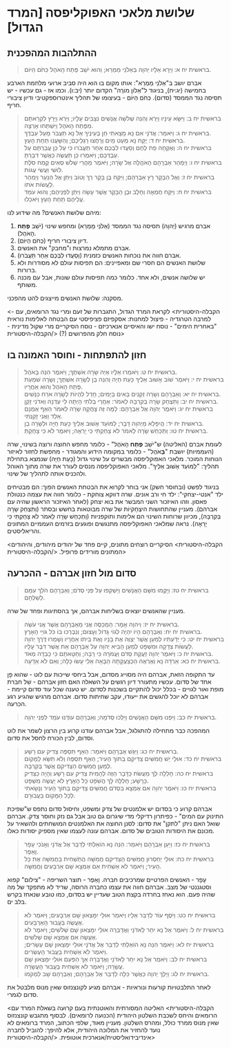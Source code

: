 # שלושת מלאכי האפוקליפסה [המרד הגדול]

## ההתלהבות המהפכנית

> בראשית יח א: וַיֵּרָא אֵלָיו יְהוָה בְּאֵלֹנֵי מַמְרֵא; וְהוּא יֹשֵׁב פֶּתַח הָאֹהֶל כְּחֹם הַיּוֹם.  

אברם יושב ב"אֵלֹנֵי מַמְרֵא": אותו מקום בו הוא היה סביב ארועי מלחמת הארבע בחמישה (יג:יח), בניגוד ל"אֵלוֹן מוֹרֶה" הקדום יותר (יב:ו). וכמו אז - גם עכשיו - יש תסיסה נגד הממסד (סדום).
כְּחֹם הַיּוֹם - בעיצומו של תהליך אינטרוספקטיבי ודיון ציבורי חריף.

> בראשית יח ב: וַיִּשָּׂא עֵינָיו וַיַּרְא וְהִנֵּה שְׁלֹשָׁה אֲנָשִׁים נִצָּבִים עָלָיו; וַיַּרְא וַיָּרָץ לִקְרָאתָם מִפֶּתַח הָאֹהֶל וַיִּשְׁתַּחוּ אָרְצָה.  
> בראשית יח ג: וַיֹּאמַר: אֲדֹנָי אִם נָא מָצָאתִי חֵן בְּעֵינֶיךָ אַל נָא תַעֲבֹר מֵעַל עַבְדֶּךָ.  
> בראשית יח ד: יֻקַּח נָא מְעַט מַיִם וְרַחֲצוּ רַגְלֵיכֶם; וְהִשָּׁעֲנוּ תַּחַת הָעֵץ.  
> בראשית יח ה: וְאֶקְחָה פַת לֶחֶם וְסַעֲדוּ לִבְּכֶם אַחַר תַּעֲבֹרוּ כִּי עַל כֵּן עֲבַרְתֶּם עַל עַבְדְּכֶם; וַיֹּאמְרוּ כֵּן תַּעֲשֶׂה כַּאֲשֶׁר דִּבַּרְתָּ.  
> בראשית יח ו: וַיְמַהֵר אַבְרָהָם הָאֹהֱלָה אֶל שָׂרָה; וַיֹּאמֶר מַהֲרִי שְׁלֹשׁ סְאִים קֶמַח סֹלֶת לוּשִׁי וַעֲשִׂי עֻגוֹת.  
> בראשית יח ז: וְאֶל הַבָּקָר רָץ אַבְרָהָם; וַיִּקַּח בֶּן בָּקָר רַךְ וָטוֹב וַיִּתֵּן אֶל הַנַּעַר וַיְמַהֵר לַעֲשׂוֹת אֹתוֹ.  
> בראשית יח ח: וַיִּקַּח חֶמְאָה וְחָלָב וּבֶן הַבָּקָר אֲשֶׁר עָשָׂה וַיִּתֵּן לִפְנֵיהֶם; וְהוּא עֹמֵד עֲלֵיהֶם תַּחַת הָעֵץ וַיֹּאכֵלוּ.  

מיהם שלושת האנשים?
מה שידוע לנו:
1. אברם מרגיש (יְהוָה) תסיסה נגד הממסד (אֵלֹנֵי מַמְרֵא) ומחפש שינוי (יֹשֵׁב **פֶּתַח** הָאֹהֶל).
2. דיון ציבורי חריף (כְּחֹם הַיּוֹם).
3. אברם מתמלא נמרצות ו"מחבק" את האנשים.
4. אברם חווה את נוכחות האנשים כזמנית (וְסַעֲדוּ לִבְּכֶם אַחַר תַּעֲבֹרוּ).
5. שלושת האנשים הם חסרי שם ומאפיינים: הם תפיסות עולם לא מסודרות ולא ברורות.
6. יש שלושה אנשים, ולא אחד. כלומר כמה תפיסות עולם שונות, אבל עם מכנה משותף.

מסקנה:
שלושת האנשים מייצגים להט מהפכני.

<הקבלה-היסטורית>
לקראת המרד הגדול, התגברות של זעם ומרי נגד הרומאים, עם - למרבה הטרגדיה - פיצול למחנות: אסקפיזם פציפיסטי עם הבטחה לאלימות נוראית "באחרית הימים" - נוסח ישו והאיסיים אנארכיזם - נוסח הסיקריים מרי שקול מדינית - נוסח חלק מהפרושים (?)
</הקבלה-היסטורית>

## חזון להתפתחות - וחוסר האמונה בו

> בראשית יח ט: וַיֹּאמְרוּ אֵלָיו אַיֵּה שָׂרָה אִשְׁתֶּךָ; וַיֹּאמֶר הִנֵּה בָאֹהֶל.  
> בראשית יח י: וַיֹּאמֶר שׁוֹב אָשׁוּב אֵלֶיךָ כָּעֵת חַיָּה וְהִנֵּה בֵן לְשָׂרָה אִשְׁתֶּךָ; וְשָׂרָה שֹׁמַעַת פֶּתַח הָאֹהֶל וְהוּא אַחֲרָיו.  
> בראשית יח יא: וְאַבְרָהָם וְשָׂרָה זְקֵנִים בָּאִים בַּיָּמִים; חָדַל לִהְיוֹת לְשָׂרָה אֹרַח כַּנָּשִׁים.  
> בראשית יח יב: וַתִּצְחַק שָׂרָה בְּקִרְבָּהּ לֵאמֹר: אַחֲרֵי בְלֹתִי הָיְתָה לִּי עֶדְנָה וַאדֹנִי זָקֵן.  
> בראשית יח יג: וַיֹּאמֶר יְהוָה אֶל אַבְרָהָם: לָמָּה זֶּה צָחֲקָה שָׂרָה לֵאמֹר הַאַף אֻמְנָם אֵלֵד וַאֲנִי זָקַנְתִּי.  
> בראשית יח יד: הֲיִפָּלֵא מֵיְהוָה דָּבָר; לַמּוֹעֵד אָשׁוּב אֵלֶיךָ כָּעֵת חַיָּה וּלְשָׂרָה בֵן.  
> בראשית יח טו: וַתְּכַחֵשׁ שָׂרָה לֵאמֹר לֹא צָחַקְתִּי כִּי יָרֵאָה; וַיֹּאמֶר לֹא כִּי צָחָקְתְּ.  

לעומת אברם (האליטה) ש"יֹשֵׁב **פֶּתַח** הָאֹהֶל" - כלומר מחפש החוצה ורוצה בשינוי, שרה (העממיות) יושבת "**בָ**אֹהֶל" - כלומר במקומה הידוע והמגודר - מחפשת לחזור לאיזור הנוחות המוכר.
מלאכי האפוקליפסה מבשרים על שינוי גדול (כָּעֵת חַיָּה) שנמצא בתחילת תהליך: "לַמּוֹעֵד אָשׁוּב אֵלֶיךָ".
מלאכי האפוקליפסה מנסים לעורר את שרה מתוך האוהל ולהכניס אותה לתהליך של שינוי.

בניגוד לפשט (ובחוסר חשק) אני בוחר לקרוא את הבטחת האנשים הפוך: הם מבטיחים ילד "אנטי-יצחקי": ילד חי ורב אונים. שרה דווקא צוחקת - כלומר חווה את עצמה כנטולת פאסון. וזהו האיזכור השני המבשר את בוא יצחק (לאחר האיזכור הראשון שהיה עם אברהם).
מעניין שהתחושות היִצְחָקיוֹת של שרה מבוטאות בחשש ובסתר (וַתִּצְחַק שָׂרָה בְּקִרְבָּהּ), מכיוון שרוחות השינוי הם אלימות ותוקפניות (וַתְּכַחֵשׁ שָׂרָה לֵאמֹר לֹא צָחַקְתִּי כִּי יָרֵאָה). נראה שמלאכי האפוקליפסה מתנגשים ופוגעים בזרמים העממיים המתונים והריאליסטים.

<הקבלה-היסטורית>
הסיקריים רוצחים מתונים, קיים פחד של יהודים מיהודים, והיהודים המתונים מורידים פרופיל.
</הקבלה-היסטורית>


## סדום מול חזון אברהם - ההכרעה

> בראשית יח טז: וַיָּקֻמוּ מִשָּׁם הָאֲנָשִׁים וַיַּשְׁקִפוּ עַל פְּנֵי סְדֹם; וְאַבְרָהָם הֹלֵךְ עִמָּם לְשַׁלְּחָם.  

מעניין שהאנשים יוצאים בשליחות אברהם, אך בהסתיגות ופחד של שרה.

> בראשית יח יז: וַיהוָה אָמָר: הַמְכַסֶּה אֲנִי מֵאַבְרָהָם אֲשֶׁר אֲנִי עֹשֶׂה.  
> בראשית יח יח: וְאַבְרָהָם הָיוֹ יִהְיֶה לְגוֹי גָּדוֹל וְעָצוּם; וְנִבְרְכוּ בוֹ כֹּל גּוֹיֵי הָאָרֶץ.  
> בראשית יח יט: כִּי יְדַעְתִּיו לְמַעַן אֲשֶׁר יְצַוֶּה אֶת בָּנָיו וְאֶת בֵּיתוֹ אַחֲרָיו וְשָׁמְרוּ דֶּרֶךְ יְהוָה לַעֲשׂוֹת צְדָקָה וּמִשְׁפָּט לְמַעַן הָבִיא יְהוָה עַל אַבְרָהָם אֵת אֲשֶׁר דִּבֶּר עָלָיו.  
> בראשית יח כ: וַיֹּאמֶר יְהוָה זַעֲקַת סְדֹם וַעֲמֹרָה כִּי רָבָּה; וְחַטָּאתָם כִּי כָבְדָה מְאֹד.  
> בראשית יח כא: אֵרְדָה נָּא וְאֶרְאֶה הַכְּצַעֲקָתָהּ הַבָּאָה אֵלַי עָשׂוּ כָּלָה; וְאִם לֹא אֵדָעָה.  

עד התקופה הזאת, אברהם היה מסוייג מסדום, אבל ביחסי שייכות עם לוט - שהוא פָן אחד של סדום.
עכשיו מתעורר דיון רגשים על השאלה האם חזון אברהם - של חברת מופת ואור לגויים - בכלל יכול להתקיים בשכנות לסדום. יש טענה שכל עוד סדום קיימת - אברהם לא יוכל להגשים את ייעודו, עקב שחיתות סדום.
אברהם מרגיש שהגיע רגע הכרעה.

> בראשית יח כב: וַיִּפְנוּ מִשָּׁם הָאֲנָשִׁים וַיֵּלְכוּ סְדֹמָה; וְאַבְרָהָם עוֹדֶנּוּ עֹמֵד לִפְנֵי יְהוָה.  

המהפכה כבר מתחילה להתגלגל, אבל אברהם עודנו קרוע בין הרצון לשמר את לוט וסדום, לבין הכורח לחסל את סדום.

> בראשית יח כג: וַיִּגַּשׁ אַבְרָהָם וַיֹּאמַר: הַאַף תִּסְפֶּה צַדִּיק עִם רָשָׁע.  
> בראשית יח כד: אוּלַי יֵשׁ חֲמִשִּׁים צַדִּיקִם בְּתוֹךְ הָעִיר; הַאַף תִּסְפֶּה וְלֹא תִשָּׂא לַמָּקוֹם לְמַעַן חֲמִשִּׁים הַצַּדִּיקִם אֲשֶׁר בְּקִרְבָּהּ.  
> בראשית יח כה: חָלִלָה לְּךָ מֵעֲשֹׂת כַּדָּבָר הַזֶּה לְהָמִית צַדִּיק עִם רָשָׁע וְהָיָה כַצַּדִּיק כָּרָשָׁע; חָלִלָה לָּךְ הֲשֹׁפֵט כָּל הָאָרֶץ לֹא יַעֲשֶׂה מִשְׁפָּט.  
> בראשית יח כו: וַיֹּאמֶר יְהוָה אִם אֶמְצָא בִסְדֹם חֲמִשִּׁים צַדִּיקִם בְּתוֹךְ הָעִיר וְנָשָׂאתִי לְכָל הַמָּקוֹם בַּעֲבוּרָם.  

אברהם קרוע כי בסדום יש אלמנטים של צדק ומשפט, וחיסול סדום נתפס ש"שפיכת התינוק עם המים" - כפיתרון רדיקלי מדי שיגרום גם טוב אבל גם נזק וחוסר צדק. אברהם שואל האם ניתן "לתקן" את סדום: לסנן החוצה את האלמנטים המושחתים ולהשאיר על מכונם את היסודות הטובים של סדום.
אברהם עונה לעצמו שאין מספיק יסודות כאלו.

> בראשית יח כז: וַיַּעַן אַבְרָהָם וַיֹּאמַר: הִנֵּה נָא הוֹאַלְתִּי לְדַבֵּר אֶל אֲדֹנָי וְאָנֹכִי עָפָר וָאֵפֶר.  
> בראשית יח כח: אוּלַי יַחְסְרוּן חֲמִשִּׁים הַצַּדִּיקִם חֲמִשָּׁה הֲתַשְׁחִית בַּחֲמִשָּׁה אֶת כָּל הָעִיר; וַיֹּאמֶר לֹא אַשְׁחִית אִם אֶמְצָא שָׁם אַרְבָּעִים וַחֲמִשָּׁה.  

עָפָר - האנשים הפרטיים שמרכיבים חברה. וָאֵפֶר - תוצר השריפה - "צילום" קפוא וסטגננטי של מצב.
אברהם חווה את עצמו כחברה הרוסה, שריד לא מתפקד של מה שהיה פעם.
הוא נאחז בחרדה בקצת הטוב שעדיין יש בסדום, כמו טובע שנאחז בקרש בלב ים.

> בראשית יח כט: וַיֹּסֶף עוֹד לְדַבֵּר אֵלָיו וַיֹּאמַר אוּלַי יִמָּצְאוּן שָׁם אַרְבָּעִים; וַיֹּאמֶר לֹא אֶעֱשֶׂה בַּעֲבוּר הָאַרְבָּעִים.  
> בראשית יח ל: וַיֹּאמֶר אַל נָא יִחַר לַאדֹנָי וַאֲדַבֵּרָה אוּלַי יִמָּצְאוּן שָׁם שְׁלֹשִׁים; וַיֹּאמֶר לֹא אֶעֱשֶׂה אִם אֶמְצָא שָׁם שְׁלֹשִׁים.  
> בראשית יח לא: וַיֹּאמֶר הִנֵּה נָא הוֹאַלְתִּי לְדַבֵּר אֶל אֲדֹנָי אוּלַי יִמָּצְאוּן שָׁם עֶשְׂרִים; וַיֹּאמֶר לֹא אַשְׁחִית בַּעֲבוּר הָעֶשְׂרִים.  
> בראשית יח לב: וַיֹּאמֶר אַל נָא יִחַר לַאדֹנָי וַאֲדַבְּרָה אַךְ הַפַּעַם אוּלַי יִמָּצְאוּן שָׁם עֲשָׂרָה; וַיֹּאמֶר לֹא אַשְׁחִית בַּעֲבוּר הָעֲשָׂרָה.  
> בראשית יח לג: וַיֵּלֶךְ יְהוָה כַּאֲשֶׁר כִּלָּה לְדַבֵּר אֶל אַבְרָהָם; וְאַבְרָהָם שָׁב לִמְקֹמוֹ.  

לאחר התלבטויות קורעות ונוראיות - אברהם מגיע לקונצנזוס שאין מנוס מלבטל את סדום לגמרי.

<הקבלה-היסטורית>
האליטה המסורתית והאוטנתית בעם קרועה בשאלת המרד עם הרומאים והיחס לשכבת השלטון היהודית (הכנועה לרומאים). לבסוף מתגבש קונצנזוס שאין מנוס ממרד כולל, ומהרס השלטון. מעניין מאוד, שלפי הכתוב, המרד ברומאים לא נועד להחזיר את המלוכה היהודית, אלא להיפך: להוביל לחברה אינדיבידואליסטית/אנארכית אוטופית.
</הקבלה-היסטורית>


